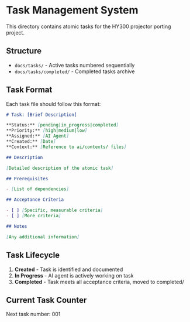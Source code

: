 # Task Management System

This directory contains atomic tasks for the HY300 projector porting project.

## Structure

- `docs/tasks/` - Active tasks numbered sequentially
- `docs/tasks/completed/` - Completed tasks archive

## Task Format

Each task file should follow this format:

```markdown
# Task: [Brief Description]

**Status:** [pending|in_progress|completed]
**Priority:** [high|medium|low]
**Assigned:** [AI Agent]
**Created:** [Date]
**Context:** [Reference to ai/contexts/ files]

## Description

[Detailed description of the atomic task]

## Prerequisites

- [List of dependencies]

## Acceptance Criteria

- [ ] [Specific, measurable criteria]
- [ ] [More criteria]

## Notes

[Any additional information]
```

## Task Lifecycle

1. **Created** - Task is identified and documented
2. **In Progress** - AI agent is actively working on task
3. **Completed** - Task meets all acceptance criteria, moved to completed/

## Current Task Counter

Next task number: 001